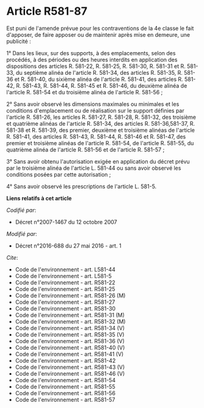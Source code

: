 # Article R581-87

Est puni de l'amende prévue pour les contraventions de la 4e classe le fait d'apposer, de faire apposer ou de maintenir après
mise en demeure, une publicité : 

1° Dans les lieux, sur des supports, à des emplacements, selon des procédés, à des périodes ou des heures interdits en
application des dispositions des articles R. 581-22, R. 581-25, R. 581-30, R. 581-31 et R. 581-33, du septième alinéa de
l'article R. 581-34, des articles R. 581-35, R. 581-36 et R. 581-40, du sixième alinéa de l'article R. 581-41, des articles
R. 581-42, R. 581-43, R. 581-44, R. 581-45 et R. 581-46, du deuxième alinéa de l'article R. 581-54 et du troisième alinéa de
l'article R. 581-56 ; 

2° Sans avoir observé les dimensions maximales ou minimales et les conditions d'emplacement ou de réalisation sur le support
définies par l'article R. 581-26, les articles R. 581-27, R. 581-28, R. 581-32, des troisième et quatrième alinéas de
l'article R. 581-34, des articles R. 581-36,581-37, R. 581-38 et R. 581-39, des premier, deuxième et troisième alinéas de
l'article R. 581-41, des articles R. 581-43, R. 581-44, R. 581-46 et R. 581-47, des premier et troisième alinéas de l'article
R. 581-54, de l'article R. 581-55, du quatrième alinéa de l'article R. 581-56 et de l'article R. 581-57 ; 

3° Sans avoir obtenu l'autorisation exigée en application du décret prévu par le troisième alinéa de l'article L. 581-44 ou
sans avoir observé les conditions posées par cette autorisation ; 

4° Sans avoir observé les prescriptions de l'article L. 581-5.

**Liens relatifs à cet article**

_Codifié par_:

  - Décret n°2007-1467 du 12 octobre 2007

_Modifié par_:

  - Décret n°2016-688 du 27 mai 2016 - art. 1

_Cite_:

  - Code de l'environnement - art. L581-44
  - Code de l'environnement - art. L581-5
  - Code de l'environnement - art. R581-22
  - Code de l'environnement - art. R581-25
  - Code de l'environnement - art. R581-26 (M)
  - Code de l'environnement - art. R581-27
  - Code de l'environnement - art. R581-30
  - Code de l'environnement - art. R581-31 (M)
  - Code de l'environnement - art. R581-32 (M)
  - Code de l'environnement - art. R581-34 (V)
  - Code de l'environnement - art. R581-35 (V)
  - Code de l'environnement - art. R581-36 (V)
  - Code de l'environnement - art. R581-40 (V)
  - Code de l'environnement - art. R581-41 (V)
  - Code de l'environnement - art. R581-42
  - Code de l'environnement - art. R581-43 (V)
  - Code de l'environnement - art. R581-46 (V)
  - Code de l'environnement - art. R581-54
  - Code de l'environnement - art. R581-55
  - Code de l'environnement - art. R581-56
  - Code de l'environnement - art. R581-57
